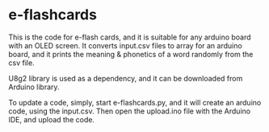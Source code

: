 # e-flashcards
This is the code for e-flash cards, and it is suitable for any arduino board with an OLED screen.
It converts input.csv files to array for an arduino board, and it prints the meaning & phonetics of a word randomly from the csv file.

U8g2 library is used as a dependency, and it can be downloaded from Arduino library.


To update a code, simply, start e-flashcards.py, and it will create an arduino code, using the input.csv. Then open the upload.ino file with the Arduino IDE, and upload the code.
